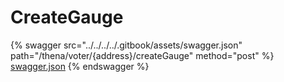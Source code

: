# CreateGauge

{% swagger src="../../../../.gitbook/assets/swagger.json" path="/thena/voter/{address}/createGauge" method="post" %}
[swagger.json](../../../../.gitbook/assets/swagger.json)
{% endswagger %}
